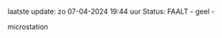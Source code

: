 laatste update: 
zo 07-04-2024 19:44   uur 
Status: FAALT - geel - 
<div class="service Y">microstation</div>